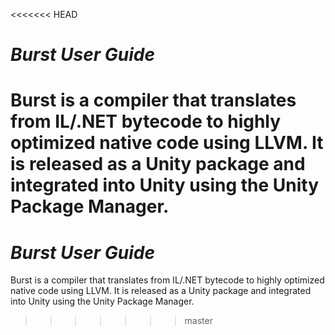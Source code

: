 <<<<<<< HEAD
# **_Burst User Guide_**

Burst is a compiler that translates from IL/.NET bytecode to highly optimized native code using LLVM. It is released as a Unity package and integrated into Unity using the Unity Package Manager.
=======
# **_Burst User Guide_**

Burst is a compiler that translates from IL/.NET bytecode to highly optimized native code using LLVM. It is released as a Unity package and integrated into Unity using the Unity Package Manager.
>>>>>>> master
